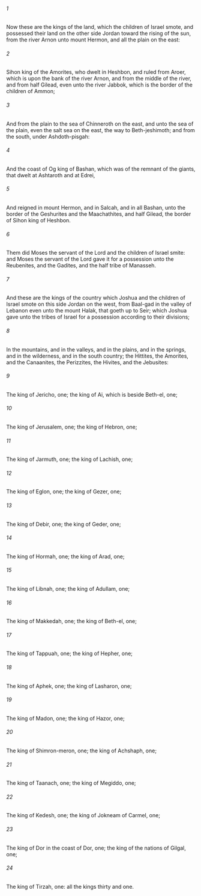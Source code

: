 ###### 1
Now these are the kings of the land, which the children of Israel smote, and possessed their land on the other side Jordan toward the rising of the sun, from the river Arnon unto mount Hermon, and all the plain on the east:

###### 2
Sihon king of the Amorites, who dwelt in Heshbon, and ruled from Aroer, which is upon the bank of the river Arnon, and from the middle of the river, and from half Gilead, even unto the river Jabbok, which is the border of the children of Ammon;

###### 3
And from the plain to the sea of Chinneroth on the east, and unto the sea of the plain, even the salt sea on the east, the way to Beth-jeshimoth; and from the south, under Ashdoth-pisgah:

###### 4
And the coast of Og king of Bashan, which was of the remnant of the giants, that dwelt at Ashtaroth and at Edrei,

###### 5
And reigned in mount Hermon, and in Salcah, and in all Bashan, unto the border of the Geshurites and the Maachathites, and half Gilead, the border of Sihon king of Heshbon.

###### 6
Them did Moses the servant of the Lord and the children of Israel smite: and Moses the servant of the Lord gave it for a possession unto the Reubenites, and the Gadites, and the half tribe of Manasseh.

###### 7
And these are the kings of the country which Joshua and the children of Israel smote on this side Jordan on the west, from Baal-gad in the valley of Lebanon even unto the mount Halak, that goeth up to Seir; which Joshua gave unto the tribes of Israel for a possession according to their divisions;

###### 8
In the mountains, and in the valleys, and in the plains, and in the springs, and in the wilderness, and in the south country; the Hittites, the Amorites, and the Canaanites, the Perizzites, the Hivites, and the Jebusites:

###### 9
The king of Jericho, one; the king of Ai, which is beside Beth-el, one;

###### 10
The king of Jerusalem, one; the king of Hebron, one;

###### 11
The king of Jarmuth, one; the king of Lachish, one;

###### 12
The king of Eglon, one; the king of Gezer, one;

###### 13
The king of Debir, one; the king of Geder, one;

###### 14
The king of Hormah, one; the king of Arad, one;

###### 15
The king of Libnah, one; the king of Adullam, one;

###### 16
The king of Makkedah, one; the king of Beth-el, one;

###### 17
The king of Tappuah, one; the king of Hepher, one;

###### 18
The king of Aphek, one; the king of Lasharon, one;

###### 19
The king of Madon, one; the king of Hazor, one;

###### 20
The king of Shimron-meron, one; the king of Achshaph, one;

###### 21
The king of Taanach, one; the king of Megiddo, one;

###### 22
The king of Kedesh, one; the king of Jokneam of Carmel, one;

###### 23
The king of Dor in the coast of Dor, one; the king of the nations of Gilgal, one;

###### 24
The king of Tirzah, one: all the kings thirty and one.

